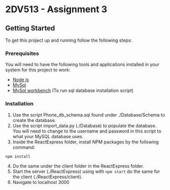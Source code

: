 # 2DV513 - Assignment 3

<!-- GETTING STARTED -->
## Getting Started
To get this project up and running follow the following steps:

### Prerequisites
You will need to have the following tools and applications installed in your system for this project to work:
* [Node js](https://nodejs.org/en/download/)
* [MySql](https://www.mysql.com/downloads/)
* [MySql workbench](https://www.mysql.com/downloads/) (To run sql database installation script)

 ### Installation

 1. Use the script Phone_db_schema.sql found under ./Database/Schema to create the database.
 2. Use the script import_data.py (./Database) to populate the database. You will need to change to the username and password in this script to what your MySQL database uses.
 3. Inside the ReactExpress folder, install NPM packages by the following command:
   ```sh
   npm install
   ```
4. Do the same under the client folder in the ReactExpress folder.
5. Start the server (./ReactExpress) using with `npm start` do the same for the client (./ReactExpress/client).
6. Navigate to localhost 3000